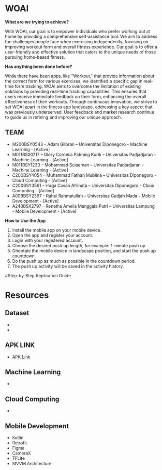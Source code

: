 # WOAI
**What are we trying to achieve?**

With WOAI, our goal is to empower individuals who prefer working out at home by providing a comprehensive self-assistance tool. We aim to address the challenges people face when exercising independently, focusing on improving workout form and overall fitness experience. Our goal is to offer a user-friendly and effective solution that caters to the unique needs of those pursuing home-based fitness.

**Has anything been done before?**

While there have been apps, like "Workout," that provide information about the correct form for various exercises, we identified a specific gap in real-time form tracking. WOAI aims to overcome the limitation of existing solutions by providing real-time tracking capabilities. This ensures that users receive immediate feedback on their form, enhancing the overall effectiveness of their workouts. Through continuous innovation, we strive to set WOAI apart in the fitness app landscape, addressing a key aspect that was previously underserved. User feedback and market research continue to guide us in refining and improving our unique approach.

## TEAM
- M200BSY0543 – Adam Gilbran – Universitas Diponegoro - Machine Learning - [Active]
- M011BSX0717 – Glory Cornelia Patining Kurik – Universitas Padjadjaran - Machine Learning - [Active]
- M011BSY1233 – Mohammad Sulaeman – Universitas Padjadjaran - Machine Learning - [Active]
- C200BSY4054 – Muhammad Fathan Mubiina – Universitas Diponegoro - Cloud Computing - [Active]
- C200BSY3561 – Hoga Cavan Afrinata – Universitas Diponegoro - Cloud Computing - [Active]
- A008BSY2397 – Rahul Rahmatullah – Universitas Gadjah Mada - Mobile Development - [Active]
- A248BSX2797 – Renatha Amelia Manggala Putri – Universitas Lampung - Mobile Development - [Active]


**How to Use the App**
1. Install the mobile app on your mobile device.
2. Open the app and register your account.
3. Login with your registered account.
4. Choose the desired push up length, for example: 1-minute push up.
5. Orientate the mobile device in landscape position, and start the push up countdown.
6. Do the push up as much as possible in the countdown period.
7. The push up activity will be saved in the activity history.

#Step-by-Step Replication Guide

# Resources
## Dataset
- 
-

## APK LINK
- [APK Link](https://drive.google.com/drive/folders/1wbY92-5pAqFwUwOD_sYDc6m7aYRvTegc)

## Machine Learning
- 

## Cloud Computing
- 

## Mobile Development
- Kotlin
- Retrofit
- Figma
- CameraX
- TFLite
- MVVM Architecture
